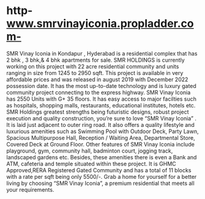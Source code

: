 # http-www.smrvinayiconia.propladder.com-
SMR Vinay Iconia in Kondapur , Hyderabad is a residential complex that has 2 bhk , 3 bhk,&amp; 4 bhk apartments for sale. SMR HOLDINGS is currently working on this project with 22 acre residential community and units ranging in size from 1245 to 2950 sqft.  This project is available in very affordable prices and was released in august 2019 with December 2022 possession date. It has the most up-to-date technology and is luxury gated community project connecting to the express highway.  SMR Vinay Iconia has 2550 Units with G+ 35 floors.  It has easy access to major facilties such as hospitals, shopping malls, restaurants, educational institutes, hotels etc. SMR Holdings greatest strengths being  futuristic designs, robust project execution and quality construction, you’re sure to love “SMR Vinay Iconia” . It is laid just adjacent to outer ring road. It also offers a quality lifestyle and luxurious amenities such as Swimming Pool with Outdoor Deck, Party Lawn, Spacious Multipurpose Hall, Reception / Waiting Area, Departmental Store, Covered Deck at Ground Floor.  Other features of SMR Vinay Iconia include  playground, gym, community hall, badminton court, jogging track, landscaped gardens etc. Besides, these amenities there is even a Bank and ATM, cafeteria and temple situated within these project. It is GHMC Approved,RERA Registered Gated Community and has a total of 11 blocks with a rate per sqft being only 5500/-. Grab a home for yourself for a better living by choosing “SMR Vinay Iconia”, a premium residential  that meets all your requirements.
